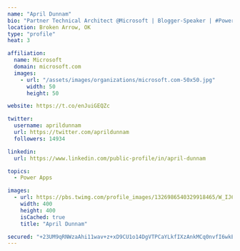 ```yaml
---
name: "April Dunnam"
bio: "Partner Technical Architect @Microsoft | Blogger-Speaker | #PowerApps, #PowerAutomate, #Office365, #SharePoint | #WIT | #Karaoke Queen"
location: Broken Arrow, OK
type: "profile"
heat: 3

affiliation:
  name: Microsoft
  domain: microsoft.com
  images:
    - url: "/assets/images/organizations/microsoft.com-50x50.jpg"
      width: 50
      height: 50

website: https://t.co/enJuiGEQZc

twitter:
  username: aprildunnam
  url: https://twitter.com/aprildunnam
  followers: 14934

linkedin:
  url: https://www.linkedin.com/public-profile/in/april-dunnam

topics:
  - Power Apps

images:
  - url: https://pbs.twimg.com/profile_images/1326986540329918465/W_IJ6Ih2_400x400.jpg
    width: 400
    height: 400
    isCached: true
    title: "April Dunnam"

secured: "+23UM9qRNWzaAhi11wav+z+xD9CU1o14DgVTPCaYLkfIXzAnkMCq0nvfI6wkECMAl17+pkeDj6e7wTvOVWhgIZDWJjraRhUaxmDOrulwaWKCUXleMj8lrZ7G1Q2Snq0rbbMICH/vE69gjA7s0AmGQqGW680SSji4u1y5wZ+9TW9yuwZgYk+DrbpNu6uLRTHL/3cCAHXNEaLDQWQ/hf4xpT36jyWocCMW7Jcc0xrBZdHipmY4AEdU3JrYvPZtki/vDEPGvIkwhu0kNL81CwbYTpR1qwn4v/B3SsgTSveyGNRRCIjmK8buVeVULL8uYHT6J7NlmEr+4Noh7R9QYDYP9vK4w2rs3BP71OqQsxR6en1tNbFVrq5gtnDUL8XlJHUvzd0wnq9Cz09Y6x9N0nP5pKboyTRl7BX5K1sFfljroVc=;B43XkXVqjWWzPQeTOdI/9A=="
---
```



